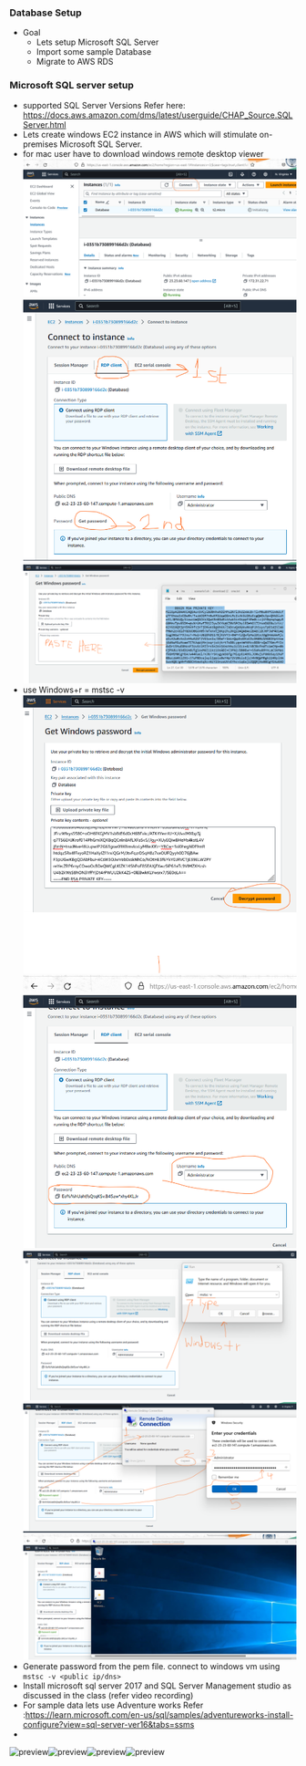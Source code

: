 ### Database Setup

* Goal 
   * Lets setup Microsoft SQL Server 
   * Import some sample Database
   * Migrate to AWS RDS 

### Microsoft SQL server setup  

* supported SQL Server Versions Refer here: https://docs.aws.amazon.com/dms/latest/userguide/CHAP_Source.SQLServer.html
* Lets create windows EC2 instance in AWS which will stimulate on-premises Microsoft SQL Server.
* for mac user have to download windows remote desktop viewer
![preview](images/16.png)
![preview](images/17.png)
![preview](images/18.png)
* use Windows+r = mstsc -v 
![preview](images/19.png)
![preview](images/20.png)
![preview](images/21.png)
![preview](images/22.png)
![preview](images/23.png)
* Generate password from the pem file. connect to windows vm using `mstsc -v <public ip/dns>`
* Install microsoft sql server 2017 and SQL Server Management studio as discussed in the class (refer video recording)
* For sample data lets use Adventure works Refer :https://learn.microsoft.com/en-us/sql/samples/adventureworks-install-configure?view=sql-server-ver16&tabs=ssms
* 
![preview](images)![preview](images)![preview](images)![preview](images)